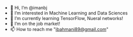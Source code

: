 - 👋 Hi, I’m @imanbj
- 👀 I’m interested in Machine Learning and Data Sciences
- 🌱 I’m currently learning TensorFlow, Nueral networks!
- 💞️ I’m on the job market!
- 📫 How to reach me "ibahmani89@gmail.com"

<!---
imanbj/imanbj is a ✨ special ✨ repository because its `README.md` (this file) appears on your GitHub profile.
You can click the Preview link to take a look at your changes.
--->
